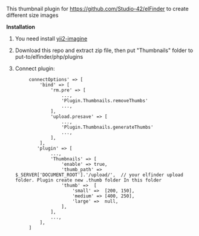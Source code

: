 This thumbnail plugin for <a href="https://github.com/Studio-42/elFinder">https://github.com/Studio-42/elFinder</a> to create different size images

**Installation**

1. You need install <a href="https://github.com/yiisoft/yii2-imagine">yii2-imagine </a>

2. Download this repo and extract zip file, then put "Thumbnails" folder to put-to/elfinder/php/plugins

3. Connect plugin:

            connectOptions' => [
                'bind' => [
                    'rm.pre' => [
                        ...,
                        'Plugin.Thumbnails.removeThumbs'
                        ...,
                    ],
                    'upload.presave' => [
                        ...,
                        'Plugin.Thumbnails.generateThumbs'
                        ...,
                    ],
                ],
               'plugin' => [
                    ...,
                    'Thumbnails' => [
                        'enable' => true,
                        'thumb_path' => $_SERVER['DOCUMENT_ROOT'].'/upload/',  // your elfinder upload folder. Plugin create new .thumb folder In this folder
                        'thumb' =>  [
                            'small' =>  [200, 150],
                            'medium' => [400, 250],
                            'large' =>  null,
                        ],
                    ],
                    ...,
                ],
            ]

